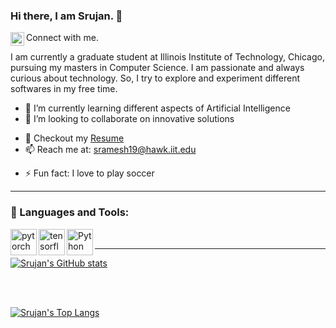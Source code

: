 ### Hi there, I am Srujan. 👋
 
Connect with me.
<a href="https://www.linkedin.com/in/srujan-r-1562561b3/">
  <img align="left" alt="Srujan's LinkedIN" width="22px" src="https://raw.githubusercontent.com/peterthehan/peterthehan/master/assets/linkedin.svg" />
</a>
<br>

I am currently a graduate student at Illinois Institute of Technology, Chicago, pursuing my masters in Computer Science. I am passionate and always curious about technology. So, I try to explore and experiment different softwares in my free time. 

<!-- - 🔭 I’m currently working on ... -->
- 🌱 I’m currently learning different aspects of Artificial Intelligence
- 👯 I’m looking to collaborate on innovative solutions
<!-- - 💬 Ask me about ... -->
- 📝 Checkout my [Resume](https://docs.google.com/document/d/1T-0PfQdjVAhrBbQ1_dcwoAX_AWPB8bbbgQ56op-wmZY/edit?usp=sharing)
- 📫 Reach me at: sramesh19@hawk.iit.edu
<!-- - 😄 Pronouns: ... -->
- ⚡ Fun fact: I love to play soccer

---

### 🔨 Languages and Tools:

<a href="https://pytorch.org/" target="_blank"> <img align="left" src="https://raw.githubusercontent.com/rahul-jha98/github_readme_icons/main/language_and_tools/square/pytorch/pytorch.svg" alt="pytorch" height="42px"/> </a> 
<a href="https://www.tensorflow.org" target="_blank"> <img align="left" src="https://raw.githubusercontent.com/rahul-jha98/github_readme_icons/main/language_and_tools/square/tensorflow/tensorflow.svg" alt="tensorflow" height="42px"/> </a> 
<a href="https://www.python.org" target="_blank"><img align="left" alt="Python" height ="42px" src="https://raw.githubusercontent.com/rahul-jha98/github_readme_icons/main/language_and_tools/square/python/python.svg"></a>

<br>

---

[![Srujan's GitHub stats](https://github-readme-stats.vercel.app/api?username=srujrs&show_icons=true&hide_border=false&theme=radical)](https://github.com/anuraghazra/github-readme-stats)

<!-- <img align="left" alt="srujrs's GitHub stats" src="https://github-readme-stats.vercel.app/api?username=srujrs&show_icons=true&hide_border=false&theme=radical"> -->

<br>
<br>

[![Srujan's Top Langs](https://github-readme-stats.vercel.app/api/top-langs/?username=username=srujrs&layout=compact)](https://github.com/anuraghazra/github-readme-stats)

<!-- <img align="left" alt="srujrs's Top Languages" src="https://github-readme-stats.vercel.app/api/top-langs/?username=srujrs&layout=compact"> -->